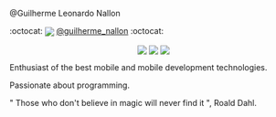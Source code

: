 @Guilherme Leonardo Nallon





<p>
  :octocat: 
  <img align="center" src="https://img.shields.io/static/v1?l&logo=Instagram&message=ee"/>
  <a href="https://www.instagram.com/guilherme_nallon/">@guilherme_nallon</a> 
  :octocat:
</p>

<p align="center">
  <img align="center" src="https://img.shields.io/static/v1?label=Tec&style=flat-square&logo=Ionic&message=Ionic&color=blue"/>
  <img align="center" src="https://img.shields.io/static/v1?label=Tec&style=flat-square&logo=Firebase&message=Firebase&color=blue"/>
  <img align="center" src="https://img.shields.io/static/v1?label=Tec&style=flat-square&logo=TypeScript&message=TypeScript&color=blue"/>
</p>

Enthusiast of the best mobile and mobile development technologies.

Passionate about programming.

" Those who don't believe in magic will never find it ", Roald Dahl.
